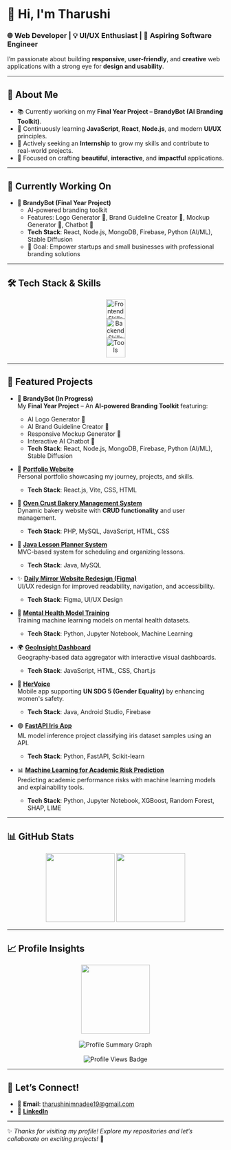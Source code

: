 # 👋 Hi, I'm Tharushi  

### 🌐 Web Developer | 💡 UI/UX Enthusiast | 🚀 Aspiring Software Engineer  

I’m passionate about building **responsive**, **user-friendly**, and **creative** web applications with a strong eye for **design and usability**.  

---

## 💼 About Me  
- 📚 Currently working on my **Final Year Project – BrandyBot (AI Branding Toolkit)**.  
- 🚀 Continuously learning **JavaScript**, **React**, **Node.js**, and modern **UI/UX** principles.  
- 🌱 Actively seeking an **Internship** to grow my skills and contribute to real-world projects.  
- 🎯 Focused on crafting **beautiful**, **interactive**, and **impactful** applications.  

---

## 🔄 Currently Working On  

- 🤖 **BrandyBot (Final Year Project)**  
  - AI-powered branding toolkit  
  - Features: Logo Generator 🎨, Brand Guideline Creator 📘, Mockup Generator 📱, Chatbot 💬  
  - **Tech Stack**: React, Node.js, MongoDB, Firebase, Python (AI/ML), Stable Diffusion  
  - 🎯 Goal: Empower startups and small businesses with professional branding solutions  

---

## 🛠️ Tech Stack & Skills  

<p align="center">
<img src="https://skillicons.dev/icons?i=html,css,js,react,vite,tailwind,bootstrap" height="45" alt="Frontend Skills" />
<br/>
<img src="https://skillicons.dev/icons?i=php,nodejs,express,mysql,firebase,mongodb" height="45" alt="Backend Skills" />
<br/>
<img src="https://skillicons.dev/icons?i=git,github,vscode,figma,xd,postman,wordpress" height="45" alt="Tools" />
</p>

---

## 📝 Featured Projects  

- 🤖 **BrandyBot (In Progress)**  
  My **Final Year Project** – An **AI-powered Branding Toolkit** featuring:  
  - AI Logo Generator 🎨  
  - AI Brand Guideline Creator 📘  
  - Responsive Mockup Generator 📱  
  - Interactive AI Chatbot 💬  
  - **Tech Stack**: React, Node.js, MongoDB, Firebase, Python (AI/ML), Stable Diffusion  

- 🌟 **[Portfolio Website](https://tharushi1019.github.io/My-Portfolio/)**  
  Personal portfolio showcasing my journey, projects, and skills.  
  - **Tech Stack**: React.js, Vite, CSS, HTML  

- 🍞 **[Oven Crust Bakery Management System](https://github.com/tharushi1019/Bakery-Shop-Web)**  
  Dynamic bakery website with **CRUD functionality** and user management.  
  - **Tech Stack**: PHP, MySQL, JavaScript, HTML, CSS  

- 📅 **[Java Lesson Planner System](https://github.com/tharushi1019/ITBIN-2211-0202)**  
  MVC-based system for scheduling and organizing lessons.  
  - **Tech Stack**: Java, MySQL  

- ✨ **[Daily Mirror Website Redesign (Figma)](https://www.figma.com/design/dR8owZfqFdsR9pYQPl5dDr/Redesign-DailyMirror.lk-Website?node-id=0-1&t=SnDvxwsWIq8fnuS1-1)**  
  UI/UX redesign for improved readability, navigation, and accessibility.  
  - **Tech Stack**: Figma, UI/UX Design  

- 🧠 **[Mental Health Model Training](https://github.com/tharushi1019/Mental-Health-Model-Training)**  
  Training machine learning models on mental health datasets.  
  - **Tech Stack**: Python, Jupyter Notebook, Machine Learning  

- 🌍 **[GeoInsight Dashboard](https://github.com/tharushi1019/GeoInsightDashboard)**  
  Geography-based data aggregator with interactive visual dashboards.  
  - **Tech Stack**: JavaScript, HTML, CSS, Chart.js  

- 📱 **[HerVoice](https://github.com/tharushi1019/HerVoice)**  
  Mobile app supporting **UN SDG 5 (Gender Equality)** by enhancing women's safety.  
  - **Tech Stack**: Java, Android Studio, Firebase  

- 🟣 **[FastAPI Iris App](https://github.com/tharushi1019/fastapi-iris-app)**  
  ML model inference project classifying iris dataset samples using an API.  
  - **Tech Stack**: Python, FastAPI, Scikit-learn  

- 📊 **[Machine Learning for Academic Risk Prediction](https://github.com/tharushi1019/Machine-Learning-for-Academic-Risk-Prediction)**  
  Predicting academic performance risks with machine learning models and explainability tools.  
  - **Tech Stack**: Python, Jupyter Notebook, XGBoost, Random Forest, SHAP, LIME  

---

## 📊 GitHub Stats  

<p align="center">
  <img src="https://github-readme-stats.vercel.app/api?username=tharushi1019&show_icons=true&theme=radical" height="160" />
  <img src="https://github-readme-stats.vercel.app/api/top-langs/?username=tharushi1019&layout=compact&theme=radical" height="160" />
</p>

---

## 📈 Profile Insights  

<p align="center">
  <img src="https://github-readme-streak-stats.herokuapp.com/?user=tharushi1019&theme=radical" height="160" />
  <br/><br/>
  <img src="https://github-profile-summary-cards.vercel.app/api/cards/profile-details?username=tharushi1019&theme=radical" alt="Profile Summary Graph" />
  <br/><br/>
  <img src="https://komarev.com/ghpvc/?username=tharushi1019&label=Profile%20Views&color=ff69b4&style=flat" alt="Profile Views Badge" />
</p>

---

## 🤝 Let’s Connect!  

- 📧 **Email**: [tharushinimnadee19@gmail.com](mailto:tharushinimnadee19@gmail.com)  
- 🔗 **[LinkedIn](https://www.linkedin.com/in/t-nimnadi/)**  

---

✨ *Thanks for visiting my profile! Explore my repositories and let’s collaborate on exciting projects!* 🚀
